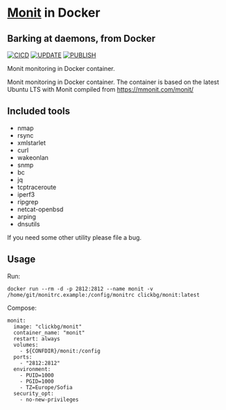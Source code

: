 
# [Monit](https://mmonit.com/monit/) in Docker
Barking at daemons, from Docker
--
[![CICD](https://github.com/clickbg/monit/workflows/CICD/badge.svg?branch=main)](https://github.com/clickbg/monit/actions/workflows/cicd.yaml)
[![UPDATE](https://github.com/clickbg/monit/workflows/UPDATE/badge.svg?branch=main)](https://github.com/clickbg/monit/actions/workflows/update.yaml)
[![PUBLISH](https://github.com/clickbg/monit/workflows/PUBLISH/badge.svg)](https://github.com/clickbg/monit/actions/workflows/publish.yaml)

Monit monitoring in Docker container. 

Monit monitoring in Docker container. 
The container is based on the latest Ubuntu LTS with Monit compiled from https://mmonit.com/monit/ 

**Included tools**
--
- nmap
- rsync
- xmlstarlet
- curl
- wakeonlan
- snmp
- bc
- jq
- tcptraceroute
- iperf3
- ripgrep
- netcat-openbsd
- arping
- dnsutils

If you need some other utility please file a bug.

**Usage**
--
Run:

    docker run --rm -d -p 2812:2812 --name monit -v /home/git/monitrc.example:/config/monitrc clickbg/monit:latest

Compose:

    monit:
      image: "clickbg/monit"
      container_name: "monit"
      restart: always
      volumes:
        - ${CONFDIR}/monit:/config
      ports:
        - "2812:2812"
      environment:
        - PUID=1000
        - PGID=1000
        - TZ=Europe/Sofia
      security_opt:
        - no-new-privileges
